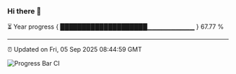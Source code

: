 ### Hi there 👋

⏳ Year progress { ████████████████████▁▁▁▁▁▁▁▁▁▁ } 67.77 %

---

⏰ Updated on Fri, 05 Sep 2025 08:44:59 GMT

![Progress Bar CI](https://github.com/IshwaranRudhara/GIT-ACTION/workflows/Progress%20Bar%20CI/badge.svg)
